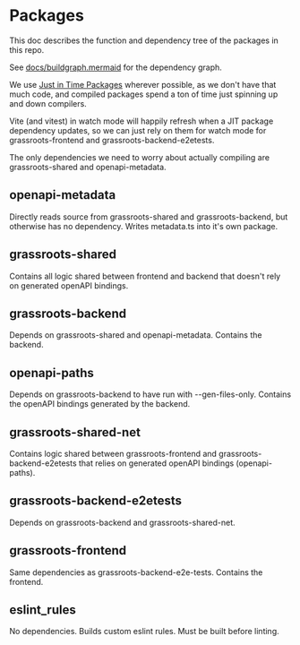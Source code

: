 # Packages

This doc describes the function and dependency tree of the packages in this repo.

See [docs/buildgraph.mermaid](docs/buildgraph.mermaid) for the dependency graph.

We use [Just in Time Packages](https://turborepo.com/docs/core-concepts/internal-packages#just-in-time-packages) wherever possible, as we don't have that much code,
and compiled packages spend a ton of time just spinning up and down compilers.

Vite (and vitest) in watch mode will happily refresh when a JIT package dependency updates, so we
can just rely on them for watch mode for grassroots-frontend and grassroots-backend-e2etests.

The only dependencies we need to worry about actually compiling are grassroots-shared and openapi-metadata.

## openapi-metadata

Directly reads source from grassroots-shared and grassroots-backend, but otherwise has no dependency.
Writes metadata.ts into it's own package.

## grassroots-shared

Contains all logic shared between frontend and backend that doesn't rely on generated openAPI bindings.

## grassroots-backend

Depends on grassroots-shared and openapi-metadata.
Contains the backend.

## openapi-paths

Depends on grassroots-backend to have run with --gen-files-only.
Contains the openAPI bindings generated by the backend.

## grassroots-shared-net

Contains logic shared between grassroots-frontend and grassroots-backend-e2etests that relies on generated openAPI bindings (openapi-paths).

## grassroots-backend-e2etests

Depends on grassroots-backend and grassroots-shared-net.

## grassroots-frontend

Same dependencies as grassroots-backend-e2e-tests.
Contains the frontend.

## eslint_rules

No dependencies. Builds custom eslint rules. Must be built before linting.
